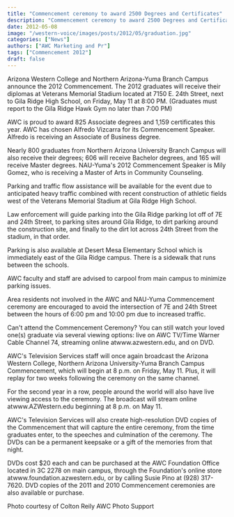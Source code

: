 ```yaml
---
title: "Commencement ceremony to award 2500 Degrees and Certificates"
description: "Commencement ceremony to award 2500 Degrees and Certificates"
date: 2012-05-08
image: "/western-voice/images/posts/2012/05/graduation.jpg"
categories: ["News"]
authors: ["AWC Marketing and Pr"]
tags: ["Commencement 2012"]
draft: false
---
```

Arizona Western College and Northern Arizona-Yuma Branch Campus announce the 2012 Commencement. The 2012 graduates will receive their diplomas at Veterans Memorial Stadium located at 7150 E. 24th Street, next to Gila Ridge High School, on Friday, May 11 at 8:00 PM. (Graduates must report to the Gila Ridge Hawk Gym no later than 7:00 PM)

AWC is proud to award 825 Associate degrees and 1,159 certificates this year. AWC has chosen Alfredo Vizcarra for its Commencement Speaker. Alfredo is receiving an Associate of Business degree.

Nearly 800 graduates from Northern Arizona University Branch Campus will also receive their degrees; 606 will receive Bachelor degrees, and 165 will receive Master degrees. NAU-Yuma's 2012 Commencement Speaker is Mily Gomez, who is receiving a Master of Arts in Community Counseling.

Parking and traffic flow assistance will be available for the event due to anticipated heavy traffic combined with recent construction of athletic fields west of the Veterans Memorial Stadium at Gila Ridge High School.

Law enforcement will guide parking into the Gila Ridge parking lot off of 7E and 24th Street, to parking sites around Gila Ridge, to dirt parking around the construction site, and finally to the dirt lot across 24th Street from the stadium, in that order.

Parking is also available at Desert Mesa Elementary School which is immediately east of the Gila Ridge campus. There is a sidewalk that runs between the schools.

AWC faculty and staff are advised to carpool from main campus to minimize parking issues.

Area residents not involved in the AWC and NAU-Yuma Commencement ceremony are encouraged to avoid the intersection of 7E and 24th Street between the hours of 6:00 pm and 10:00 pm due to increased traffic.

Can't attend the Commencement Ceremony? You can still watch your loved one(s) graduate via several viewing options: live on AWC TV/Time Warner Cable Channel 74, streaming online atwww.azwestern.edu, and on DVD.

AWC's Television Services staff will once again broadcast the Arizona Western College, Northern Arizona University-Yuma Branch Campus Commencement, which will begin at 8 p.m. on Friday, May 11. Plus, it will replay for two weeks following the ceremony on the same channel.

For the second year in a row, people around the world will also have live viewing access to the ceremony. The broadcast will stream online atwww.AZWestern.edu beginning at 8 p.m. on May 11.

AWC's Television Services will also create high-resolution DVD copies of the Commencement that will capture the entire ceremony, from the time graduates enter, to the speeches and culmination of the ceremony. The DVDs can be a permanent keepsake or a gift of the memories from that night.

DVDs cost $20 each and can be purchased at the AWC Foundation Office located in 3C 2278 on main campus, through the Foundation's online store atwww.foundation.azwestern.edu, or by calling Susie Pino at (928) 317-7620. DVD copies of the 2011 and 2010 Commencement ceremonies are also available or purchase.

Photo courtesy of Colton Reily AWC Photo Support